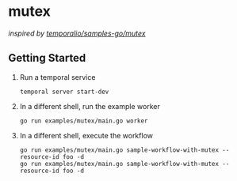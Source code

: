 # mutex

*inspired by [temporalio/samples-go/mutex](https://github.com/temporalio/samples-go/tree/main/mutex)*

## Getting Started

1. Run a temporal service
    ```shell
    temporal server start-dev
    ```
2. In a different shell, run the example worker
    ```shell
    go run examples/mutex/main.go worker
    ```
3. In a different shell, execute the workflow
    ```shell
    go run examples/mutex/main.go sample-workflow-with-mutex --resource-id foo -d
    go run examples/mutex/main.go sample-workflow-with-mutex --resource-id foo -d
    ```
